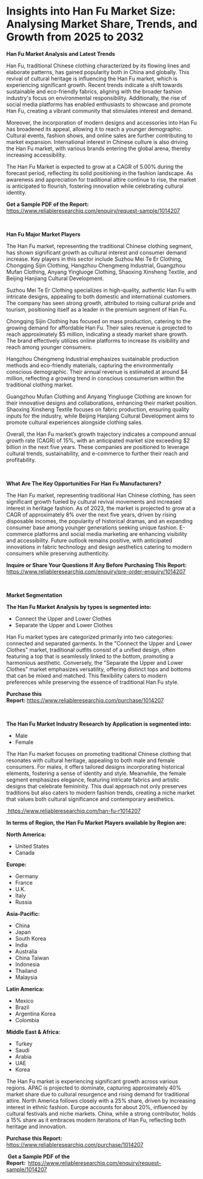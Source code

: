 <p><h1>Insights into Han Fu Market Size: Analysing Market Share, Trends, and Growth from 2025 to 2032</h1></p><p><strong>Han Fu Market Analysis and Latest Trends</strong></p>
<p><p>Han Fu, traditional Chinese clothing characterized by its flowing lines and elaborate patterns, has gained popularity both in China and globally. This revival of cultural heritage is influencing the Han Fu market, which is experiencing significant growth. Recent trends indicate a shift towards sustainable and eco-friendly fabrics, aligning with the broader fashion industry's focus on environmental responsibility. Additionally, the rise of social media platforms has enabled enthusiasts to showcase and promote Han Fu, creating a vibrant community that stimulates interest and demand.</p><p>Moreover, the incorporation of modern designs and accessories into Han Fu has broadened its appeal, allowing it to reach a younger demographic. Cultural events, fashion shows, and online sales are further contributing to market expansion. International interest in Chinese culture is also driving the Han Fu market, with various brands entering the global arena, thereby increasing accessibility.</p><p>The Han Fu Market is expected to grow at a CAGR of 5.00% during the forecast period, reflecting its solid positioning in the fashion landscape. As awareness and appreciation for traditional attire continue to rise, the market is anticipated to flourish, fostering innovation while celebrating cultural identity.</p></p>
<p><strong>Get a Sample PDF of the Report:&nbsp;</strong> <a href="https://www.reliableresearchiq.com/enquiry/request-sample/1014207?utm_campaign=3501&utm_medium=2&utm_source=Github&utm_content=ia&utm_term=16042025&utm_id=han-fu">https://www.reliableresearchiq.com/enquiry/request-sample/1014207</a></p>
<p>&nbsp;</p>
<p><strong>Han Fu Major Market Players</strong></p>
<p><p>The Han Fu market, representing the traditional Chinese clothing segment, has shown significant growth as cultural interest and consumer demand increase. Key players in this sector include Suzhou Mei Te Er Clothing, Chongqing Sijin Clothing, Hangzhou Chengmeng Industrial, Guangzhou Mufan Clothing, Anyang Yingluoge Clothing, Shaoxing Xinsheng Textile, and Beijing Hanjiang Cultural Development. </p><p>Suzhou Mei Te Er Clothing specializes in high-quality, authentic Han Fu with intricate designs, appealing to both domestic and international customers. The company has seen strong growth, attributed to rising cultural pride and tourism, positioning itself as a leader in the premium segment of Han Fu.</p><p>Chongqing Sijin Clothing has focused on mass production, catering to the growing demand for affordable Han Fu. Their sales revenue is projected to reach approximately $5 million, indicating a steady market share growth. The brand effectively utilizes online platforms to increase its visibility and reach among younger consumers.</p><p>Hangzhou Chengmeng Industrial emphasizes sustainable production methods and eco-friendly materials, capturing the environmentally conscious demographic. Their annual revenue is estimated at around $4 million, reflecting a growing trend in conscious consumerism within the traditional clothing market.</p><p>Guangzhou Mufan Clothing and Anyang Yingluoge Clothing are known for their innovative designs and collaborations, enhancing their market position. Shaoxing Xinsheng Textile focuses on fabric production, ensuring quality inputs for the industry, while Beijing Hanjiang Cultural Development aims to promote cultural experiences alongside clothing sales.</p><p>Overall, the Han Fu market’s growth trajectory indicates a compound annual growth rate (CAGR) of 15%, with an anticipated market size exceeding $2 billion in the next five years. These companies are positioned to leverage cultural trends, sustainability, and e-commerce to further their reach and profitability.</p></p>
<p>&nbsp;</p>
<p><strong>What Are The Key Opportunities For Han Fu Manufacturers?</strong></p>
<p><p>The Han Fu market, representing traditional Han Chinese clothing, has seen significant growth fueled by cultural revival movements and increased interest in heritage fashion. As of 2023, the market is projected to grow at a CAGR of approximately 8% over the next five years, driven by rising disposable incomes, the popularity of historical dramas, and an expanding consumer base among younger generations seeking unique fashion. E-commerce platforms and social media marketing are enhancing visibility and accessibility. Future outlook remains positive, with anticipated innovations in fabric technology and design aesthetics catering to modern consumers while preserving authenticity.</p></p>
<p><strong>Inquire or Share Your Questions If Any Before Purchasing This Report:</strong> <a href="https://www.reliableresearchiq.com/enquiry/pre-order-enquiry/1014207?utm_campaign=3501&utm_medium=2&utm_source=Github&utm_content=ia&utm_term=16042025&utm_id=han-fu">https://www.reliableresearchiq.com/enquiry/pre-order-enquiry/1014207</a></p>
<p>&nbsp;</p>
<p><strong>Market Segmentation</strong></p>
<p><strong>The Han Fu Market Analysis by types is segmented into:</strong></p>
<p><ul><li>Connect the Upper and Lower Clothes</li><li>Separate the Upper and Lower Clothes</li></ul></p>
<p><p>Han Fu market types are categorized primarily into two categories: connected and separated garments. In the "Connect the Upper and Lower Clothes" market, traditional outfits consist of a unified design, often featuring a top that is seamlessly linked to the bottom, promoting a harmonious aesthetic. Conversely, the "Separate the Upper and Lower Clothes" market emphasizes versatility, offering distinct tops and bottoms that can be mixed and matched. This flexibility caters to modern preferences while preserving the essence of traditional Han Fu style.</p></p>
<p><strong>Purchase this Report:&nbsp;</strong><a href="https://www.reliableresearchiq.com/purchase/1014207?utm_campaign=3501&utm_medium=2&utm_source=Github&utm_content=ia&utm_term=16042025&utm_id=han-fu">https://www.reliableresearchiq.com/purchase/1014207</a></p>
<p>&nbsp;</p>
<p><strong>The Han Fu Market Industry Research by Application is segmented into:</strong></p>
<p><ul><li>Male</li><li>Female</li></ul></p>
<p><p>The Han Fu market focuses on promoting traditional Chinese clothing that resonates with cultural heritage, appealing to both male and female consumers. For males, it offers tailored designs incorporating historical elements, fostering a sense of identity and style. Meanwhile, the female segment emphasizes elegance, featuring intricate fabrics and artistic designs that celebrate femininity. This dual approach not only preserves traditions but also caters to modern fashion trends, creating a niche market that values both cultural significance and contemporary aesthetics.</p></p>
<p><a href="https://www.reliableresearchiq.com/han-fu-r1014207?utm_campaign=3501&utm_medium=2&utm_source=Github&utm_content=ia&utm_term=16042025&utm_id=han-fu">&nbsp;https://www.reliableresearchiq.com/han-fu-r1014207</a></p>
<p><strong>In terms of Region, the Han Fu Market Players available by Region are:</strong></p>
<p>
    <p> <strong> North America: </strong>
        <ul>
            <li>United States</li>
            <li>Canada</li>
        </ul>
        </p> 
    <p> <strong> Europe: </strong>
        <ul>
            <li>Germany</li>
            <li>France</li>
            <li>U.K.</li>
            <li>Italy</li>
            <li>Russia</li>
        </ul>
        </p> 
    <p> <strong> Asia-Pacific: </strong>
        <ul>
            <li>China</li>
            <li>Japan</li>
            <li>South Korea</li>
            <li>India</li>
            <li>Australia</li>
            <li>China Taiwan</li>
            <li>Indonesia</li>
            <li>Thailand</li>
            <li>Malaysia</li>
        </ul>
        </p> 
    <p> <strong> Latin America: </strong>
        <ul>
            <li>Mexico</li>
            <li>Brazil</li>
            <li>Argentina Korea</li>
            <li>Colombia</li>
        </ul>
        </p> 
    <p> <strong> Middle East & Africa: </strong>
        <ul>
            <li>Turkey</li>
            <li>Saudi</li>
            <li>Arabia</li>
            <li>UAE</li>
            <li>Korea</li>
        </ul>
    </p>
    </p>
<p><p>The Han Fu market is experiencing significant growth across various regions. APAC is projected to dominate, capturing approximately 40% market share due to cultural resurgence and rising demand for traditional attire. North America follows closely with a 25% share, driven by increasing interest in ethnic fashion. Europe accounts for about 20%, influenced by cultural festivals and niche markets. China, while a strong contributor, holds a 15% share as it embraces modern iterations of Han Fu, reflecting both heritage and innovation.</p></p>
<p><strong>Purchase this Report: </strong><a href="https://www.reliableresearchiq.com/purchase/1014207?utm_campaign=3501&utm_medium=2&utm_source=Github&utm_content=ia&utm_term=16042025&utm_id=han-fu">https://www.reliableresearchiq.com/purchase/1014207</a></p>
<p>&nbsp;<strong>Get a Sample PDF of the Report:&nbsp;&nbsp;</strong><a href="https://www.reliableresearchiq.com/enquiry/request-sample/1014207?utm_campaign=3501&utm_medium=2&utm_source=Github&utm_content=ia&utm_term=16042025&utm_id=han-fu">https://www.reliableresearchiq.com/enquiry/request-sample/1014207</a></p>
<p><strong></strong></p>
<p><p></p><p></p><p></p></p>